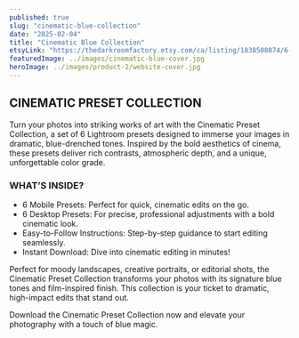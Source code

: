 ```yaml
---
published: true
slug: "cinematic-blue-collection"
date: "2025-02-04"
title: "Cinematic Blue Collection"
etsyLink: "https://thedarkroomfactory.etsy.com/ca/listing/1838508074/6-lightroom-presets-cinematic-blue"
featuredImage: ../images/cinematic-blue-cover.jpg
heroImage: ../images/product-2/website-cover.jpg
---
```

## CINEMATIC PRESET COLLECTION

Turn your photos into striking works of art with the Cinematic Preset Collection, a set of 6 Lightroom presets designed to immerse your images in dramatic, blue-drenched tones. Inspired by the bold aesthetics of cinema, these presets deliver rich contrasts, atmospheric depth, and a unique, unforgettable color grade.

### WHAT’S INSIDE?

- 6 Mobile Presets: Perfect for quick, cinematic edits on the go.
- 6 Desktop Presets: For precise, professional adjustments with a bold cinematic look.
- Easy-to-Follow Instructions: Step-by-step guidance to start editing seamlessly.
- Instant Download: Dive into cinematic editing in minutes!

Perfect for moody landscapes, creative portraits, or editorial shots, the Cinematic Preset Collection transforms your photos with its signature blue tones and film-inspired finish. This collection is your ticket to dramatic, high-impact edits that stand out.

Download the Cinematic Preset Collection now and elevate your photography with a touch of blue magic.